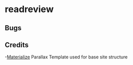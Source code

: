 # readreview

## Bugs

## Credits
-[Materialize](https://materializecss.com/getting-started.html) Parallax Template used for base site structure